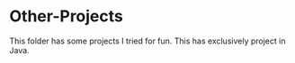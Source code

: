# Other-Projects
This folder has some projects I tried for fun. This has
exclusively project in Java.
